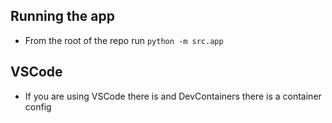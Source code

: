 ## Running the app
  - From the root of the repo run `python -m src.app`

## VSCode
  - If you are using VSCode there is and DevContainers there is a container config